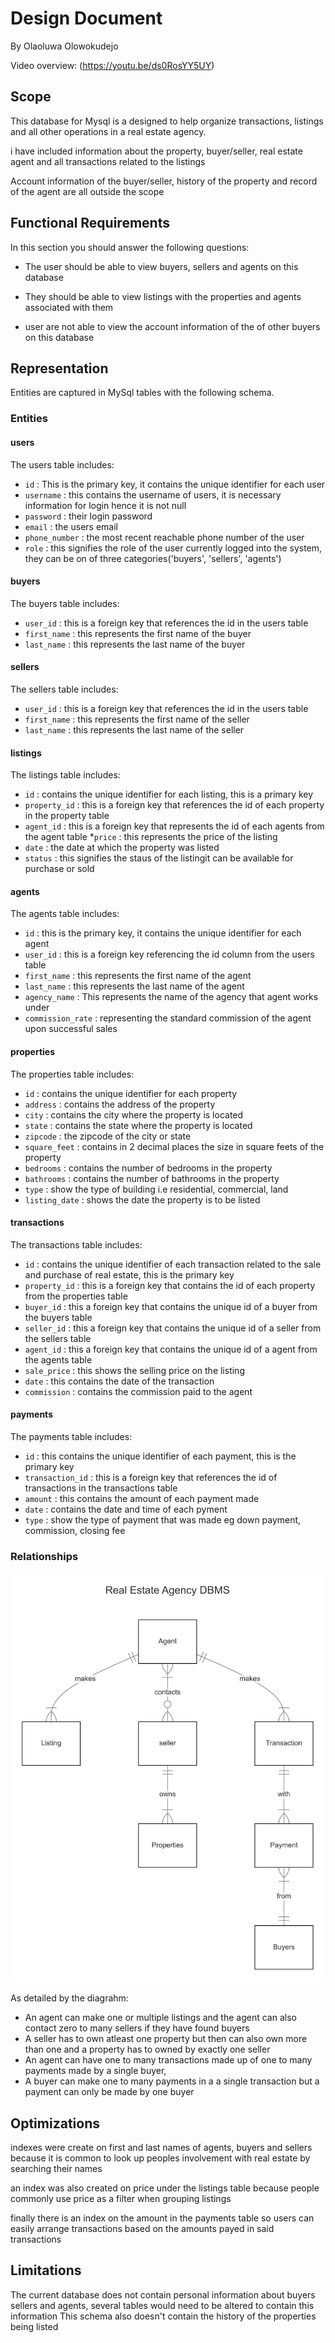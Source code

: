 # Design Document

By Olaoluwa Olowokudejo

Video overview: (https://youtu.be/ds0RosYY5UY)

## Scope

This database for Mysql is a designed to help organize transactions, listings and all other operations in a real estate agency.

i have included information about the property, buyer/seller, real estate agent and all transactions related to the listings

Account information of the buyer/seller, history of the property and record of the agent are all outside the scope

## Functional Requirements

In this section you should answer the following questions:

* The user should be able to view buyers, sellers and agents on this database
* They should be able to view listings with the properties and agents associated with them

* user are not able to view the account information of the of other buyers on this database

## Representation

Entities are captured in MySql tables with the following schema.

### Entities

#### users
The users table includes:
* `id` : This is the primary key, it contains the unique identifier for each user
* `username` : this contains the username of users, it is necessary information for login hence it is not null
* `password` : their login password
* `email` : the users email
* `phone_number` : the most recent reachable phone number of the user
* `role` : this signifies the role of the user currently logged into the system, they can be on of three categories('buyers', 'sellers', 'agents')

#### buyers
The buyers table includes:

   * `user_id` : this is a foreign key that references the id in the users table
   * `first_name` : this represents the first name of the buyer
   * `last_name` : this represents the last name of the buyer

#### sellers

The sellers table includes:

   * `user_id` : this is a foreign key that references the id in the users table
   * `first_name` : this represents the first name of the seller
   * `last_name` : this represents the last name of the seller

#### listings
 The listings table includes:

 *    `id` : contains the unique identifier for each listing, this is a primary key
  *  `property_id` : this is a foreign key that references the id of each property in the property table
   * `agent_id` : this is a foreign key that represents the id of each agents from the agent table
    *`price` : this represents the price of the listing
 *   `date` : the date at which the property was listed
  *  `status` : this signifies the staus of the listingit can be available for purchase or sold

#### agents
The agents table includes:

 *   `id` : this is the primary key, it contains the unique identifier for each agent
 *   `user_id` : this is a foreign key referencing the id column from the users table
 *   `first_name` : this represents the first name of the agent
 *   `last_name` : this represents the last name of the agent
 *   `agency_name` : This represents the name of the agency that agent works under
 *   `commission_rate` : representing the standard commission of the agent upon successful sales

#### properties
The properties table includes:

*    `id` : contains the unique identifier for each property
*    `address` : contains the address of the property
*    `city` : contains the city where the property is located
 *   `state` : contains the state where the property is located
  *  `zipcode` : the zipcode of the city or state
*    `square_feet` : contains in 2 decimal places the size in square feets of the property
 *   `bedrooms` : contains the number of bedrooms in the property
  *  `bathrooms` : contains the number of bathrooms in the property
*    `type` : show the type of building i.e residential, commercial, land
 *   `listing_date` : shows the date the property is to be listed

#### transactions
The transactions table includes:

* `id` : contains the unique identifier of each transaction related to the sale and purchase of real estate, this is the primary key
*    `property_id` : this is a foreign key that contains the id of each property from the properties table
*    `buyer_id` : this a foreign key that contains the unique id of a buyer from the buyers table
*    `seller_id` : this a foreign key that contains the unique id of a seller from the sellers table
*    `agent_id` :  this a foreign key that contains the unique id of a agent from the agents table
*    `sale_price` : this shows the selling price on the listing
*    `date` : this contains the date of the transaction
*    `commission` : contains the commission paid to the agent

#### payments
The payments table includes:

*    `id` : this contains the unique identifier of each payment, this is the primary key
*    `transaction_id` : this is a foreign key that references the id of transactions in the transactions table
*    `amount` : this contains the amount of each payment made
*    `date` : contains the date and time of each pyment
*    `type` : show the type of payment that was made eg down payment, commission, closing fee

### Relationships

![alt text](diaghram.png)


As detailed by the diagrahm:
* An agent can make one or multiple listings and the agent can also contact zero to many sellers if they have found buyers
* A seller has to own atleast one property but then can also own more than one and a property has to owned by exactly one seller
* An agent can have one to many transactions made up of one to many payments made by a single buyer,
* A buyer can make one to many payments in a a single transaction but a payment can only be made by one buyer

## Optimizations

indexes were create on first and last names of agents, buyers and sellers because it is common to look up peoples involvement with real estate by searching their names

an index was also created on price under the listings table because people commonly use price as a filter when grouping listings

finally there is an index on the amount in the payments table so users can easily arrange transactions based on the amounts payed in said transactions

## Limitations

The current database does not contain personal information about buyers sellers and agents, several tables would need to be altered to contain this information
This schema also doesn't contain the history of the properties being listed
